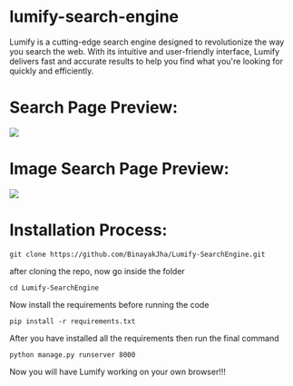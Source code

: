 # lumify-search-engine
Lumify is a cutting-edge search engine designed to revolutionize the way you search the web. With its intuitive and user-friendly interface, Lumify delivers fast and accurate results to help you find what you're looking for quickly and efficiently. 

# Search Page Preview: 

<img src="https://user-images.githubusercontent.com/69071769/224462773-f545e575-05bd-48fd-9d8b-fc69a555de1b.png" />


# Image Search Page Preview:

<img src="https://user-images.githubusercontent.com/69071769/224464081-de5e5059-826a-4a57-a1a2-babb7323ae95.png" />

# Installation Process:

```
git clone https://github.com/BinayakJha/Lumify-SearchEngine.git
```

after cloning the repo, now go inside the folder

```
cd Lumify-SearchEngine
```
Now install the requirements before running the code

```
pip install -r requirements.txt
```

After you have installed all the requirements then run the final command

```
python manage.py runserver 8000
```

Now you will have Lumify working on your own browser!!!
